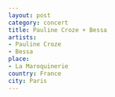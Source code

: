 ```yaml
---
layout: post
category: concert
title: Pauline Croze + Bessa
artists: 
- Pauline Croze
- Bessa
place: 
- La Maroquinerie
country: France
city: Paris
---
```


